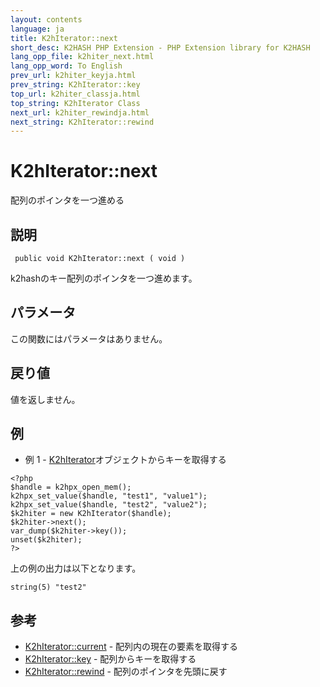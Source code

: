 ```yaml
---
layout: contents
language: ja
title: K2hIterator::next
short_desc: K2HASH PHP Extension - PHP Extension library for K2HASH
lang_opp_file: k2hiter_next.html
lang_opp_word: To English
prev_url: k2hiter_keyja.html
prev_string: K2hIterator::key
top_url: k2hiter_classja.html
top_string: K2hIterator Class
next_url: k2hiter_rewindja.html
next_string: K2hIterator::rewind
---
```


# K2hIterator::next
配列のポインタを一つ進める

## 説明

```
 public void K2hIterator::next ( void )
```

k2hashのキー配列のポインタを一つ進めます。

## パラメータ
この関数にはパラメータはありません。

## 戻り値
値を返しません。 

## 例
- 例 1 - [K2hIterator](k2hiter_classja.html)オブジェクトからキーを取得する

```
<?php
$handle = k2hpx_open_mem();
k2hpx_set_value($handle, "test1", "value1");
k2hpx_set_value($handle, "test2", "value2");
$k2hiter = new K2hIterator($handle);
$k2hiter->next();
var_dump($k2hiter->key());
unset($k2hiter);
?>
```

上の例の出力は以下となります。

```
string(5) "test2"
```


## 参考
- [K2hIterator::current](k2hiter_currentja.html) - 配列内の現在の要素を取得する
- [K2hIterator::key](k2hiter_keyja.html) - 配列からキーを取得する
- [K2hIterator::rewind](k2hiter_rewindja.html) - 配列のポインタを先頭に戻す
